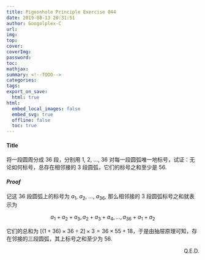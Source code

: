 ```yaml
---
title: Pigeonhole Principle Exercise 044
date: 2019-08-13 20:31:51
author: Googolplex-C
url: 
img: 
top: 
cover: 
coverImg: 
password: 
toc: 
mathjax: 
summary: <!--TODO-->
categories: 
tags:
export_on_save:
  html: true
html:
  embed_local_images: false
  embed_svg: true
  offline: false
  toc: true
---
```


#### Title

将一段圆周分成 $36$ 段，分别用 $1$, $2$, $\dots$, $36$ 对每一段圆弧唯一地标号，试证：无论如何标号，总存在相邻接的 $3$ 段圆弧，它们的标号之和至少是 $56$.

#### *Proof*
记这 $36$ 段圆弧上的标号为 $a_1$, $a_2$, $\dots$, $a_{36}$, 那么相邻接的 $3$ 段圆弧标号之和就表示为

$$
a_1+a_2+a_3, a_2+a_3+a_4, \dots, a_{36}+a_1+a_2
$$

它们的总和为 $[(1+36) \times 36 \div 2] \times 3 = 36 \times 55 +18$，于是由抽屉原理可知，存在邻接的三段圆弧，其上标号之和至少为 $56$.

<p align="right">Q.E.D.</p>
